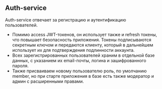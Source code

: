 ## Auth-service

Auth-service отвечает за регистрацию и аутентификацию пользователей.
- Помимо access JWT-токенов, он использует также и refresh токены, что повышает безопасность приложения. Токены подписываются секретным ключом и передаются клиенту, который в дальнейшем использует их для подтверждения подлинности аккаунта.
- Всех зарегистрированных пользователей храним в отдельной базе данных, с указанием их email-почты, логина и зашифрованного пароля.
- Также присваиваем новому пользователю роль, по умолчанию member, но при старте приложения в базе есть также модератор и админ с расширенными правами.